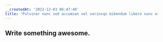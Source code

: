 ```yaml
---
__createdAt: '2022-12-03 06:47:48'
title: 'Pulvinar nunc sed accumsan vel sociosqu bibendum libero nunc ornare.'
---
```


## Write something awesome.